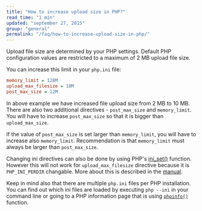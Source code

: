 ```yaml
---
title: "How to increase upload size in PHP?"
read_time: "1 min"
updated: "september 27, 2015"
group: "general"
permalink: "/faq/how-to-increase-upload-size-in-php/"
---
```


Upload file size are determined by your PHP settings. Default PHP configuration values are restricted to a maximum of 2 MB upload file size.

You can increase this limit in your `php.ini` file:

```ini
memory_limit = 128M
upload_max_filesize = 10M
post_max_size = 12M
```

In above example we have increased file upload size from 2 MB to 10 MB. There are also two additional directives - `post_max_size` and `memory_limit`. You will have to increase `post_max_size` so that it is bigger than `upload_max_size`.

If the value of `post_max_size` is set larger than `memory_limit`, you will have to increase also `memory_limit`. Recommendation is that `memory_limit` must always be larger than `post_max_size`.

Changing ini directives can also be done by using PHP's [ini_set()](http://php.net/manual/en/function.ini-set.php) function. However this will not work for `upload_max_filesize` directive because it is `PHP_INI_PERDIR` changable. More about this is described in the [manual](http://www.php.net/manual/en/ini.list.php).

Keep in mind also that there are multiple `php.ini` files per PHP installation. You can find out which ini files are loaded by executing `php --ini` in your command line or going to a PHP information page that is using [`phpinfo()`](http://php.net/phpinfo) function.
